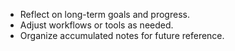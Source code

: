- Reflect on long-term goals and progress.
- Adjust workflows or tools as needed.
- Organize accumulated notes for future reference.